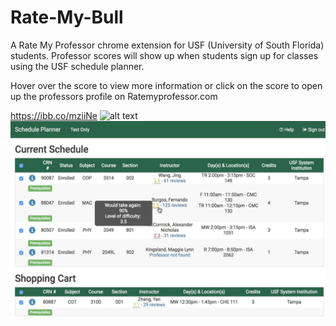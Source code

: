 # Rate-My-Bull
A Rate My Professor chrome extension for USF (University of South Florida) students. Professor scores will show up when students sign up for classes using the USF schedule planner.

Hover over the score to view more information or click on the score to open up the professors profile on Ratemyprofessor.com

https://ibb.co/mziiNe
![alt text](https://ibb.co/mziiNe)
![Screenshot](Screenshot.jpg)
